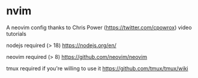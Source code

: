 # nvim
A neovim config thanks to Chris Power (https://twitter.com/cpowrox) video tutorials 

nodejs required (> 18)
https://nodejs.org/en/

neovim required (> 8)
https://github.com/neovim/neovim

tmux required if you're willing to use it
https://github.com/tmux/tmux/wiki

